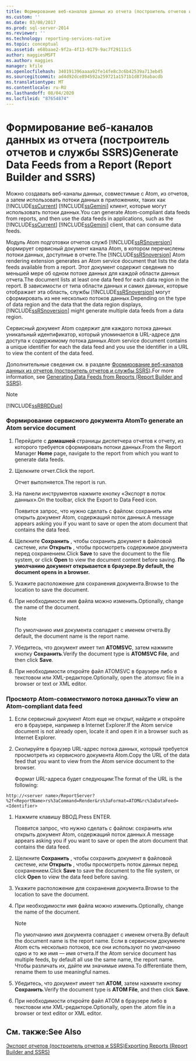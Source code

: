 ```yaml
---
title: Формирование веб-каналов данных из отчета (построитель отчетов и службы SSRS) | Документы Майкрософт
ms.custom: ''
ms.date: 03/08/2017
ms.prod: sql-server-2014
ms.reviewer: ''
ms.technology: reporting-services-native
ms.topic: conceptual
ms.assetid: e68baae2-9f2a-4f13-9179-9ac7f29111c5
author: maggiesMSFT
ms.author: maggies
manager: kfile
ms.openlocfilehash: 340191396aaaa92fe14fe8c3c6b42539a713eb45
ms.sourcegitcommit: ad4d92dce894592a259721a1571b1d8736abacdb
ms.translationtype: MT
ms.contentlocale: ru-RU
ms.lasthandoff: 08/04/2020
ms.locfileid: "87654874"
---
```

# <a name="generate-data-feeds-from-a-report-report-builder-and-ssrs"></a><span data-ttu-id="eff4f-102">Формирование веб-каналов данных из отчета (построитель отчетов и службы SSRS)</span><span class="sxs-lookup"><span data-stu-id="eff4f-102">Generate Data Feeds from a Report (Report Builder and SSRS)</span></span>
  <span data-ttu-id="eff4f-103">Можно создавать веб-каналы данных, совместимые с Atom, из отчетов, а затем использовать потоки данных в приложениях, таких как [!INCLUDE[ssCurrent](../../includes/sscurrent-md.md)] [!INCLUDE[ssGemini](../../includes/ssgemini-md.md)] клиент, которые могут использовать потоки данных.</span><span class="sxs-lookup"><span data-stu-id="eff4f-103">You can generate Atom-compliant data feeds from reports, and then use the data feeds in applications, such as the [!INCLUDE[ssCurrent](../../includes/sscurrent-md.md)] [!INCLUDE[ssGemini](../../includes/ssgemini-md.md)] client, that can consume data feeds.</span></span>  
  
 <span data-ttu-id="eff4f-104">Модуль Atom подготовки отчетов служб [!INCLUDE[ssRSnoversion](../../includes/ssrsnoversion-md.md)] формирует сервисный документ канала Atom, в котором перечислены потоки данных, доступные в отчете.</span><span class="sxs-lookup"><span data-stu-id="eff4f-104">The [!INCLUDE[ssRSnoversion](../../includes/ssrsnoversion-md.md)] Atom rendering extension generates an Atom service document that lists the data feeds available from a report.</span></span> <span data-ttu-id="eff4f-105">Этот документ содержит сведения по меньшей мере об одном потоке данных для каждой области данных отчета.</span><span class="sxs-lookup"><span data-stu-id="eff4f-105">The document lists at least one data feed for each data region in the report.</span></span> <span data-ttu-id="eff4f-106">В зависимости от типа области данных и самих данных, которые отображает эта область, службы [!INCLUDE[ssRSnoversion](../../includes/ssrsnoversion-md.md)] могут сформировать из нее несколько потоков данных.</span><span class="sxs-lookup"><span data-stu-id="eff4f-106">Depending on the type of data region and the data that the data region displays, [!INCLUDE[ssRSnoversion](../../includes/ssrsnoversion-md.md)] might generate multiple data feeds from a data region.</span></span>  
  
 <span data-ttu-id="eff4f-107">Сервисный документ Atom содержит для каждого потока данных уникальный идентификатор, который упоминается в URL-адресе для доступа к содержимому потока данных.</span><span class="sxs-lookup"><span data-stu-id="eff4f-107">Atom service document contains a unique identifier for each the data feed and you use the identifier in a URL to view the content of the data feed.</span></span>  
  
 <span data-ttu-id="eff4f-108">Дополнительные сведения см. в разделе [Формирование веб-каналов данных из отчетов (построитель отчетов и службы SSRS)](generating-data-feeds-from-reports-report-builder-and-ssrs.md).</span><span class="sxs-lookup"><span data-stu-id="eff4f-108">For more information, see [Generating Data Feeds from Reports &#40;Report Builder and SSRS&#41;](generating-data-feeds-from-reports-report-builder-and-ssrs.md).</span></span>  
  
> [!NOTE]  
>  [!INCLUDE[ssRBRDDup](../../includes/ssrbrddup-md.md)]  
  
### <a name="to-generate-an-atom-service-document"></a><span data-ttu-id="eff4f-109">Формирование сервисного документа Atom</span><span class="sxs-lookup"><span data-stu-id="eff4f-109">To generate an Atom service document</span></span>  
  
1.  <span data-ttu-id="eff4f-110">Перейдите с **домашней** страницы диспетчера отчетов к отчету, из которого требуется сформировать потоки данных.</span><span class="sxs-lookup"><span data-stu-id="eff4f-110">From the Report Manager **Home** page, navigate to the report from which you want to generate data feeds.</span></span>  
  
2.  <span data-ttu-id="eff4f-111">Щелкните отчет.</span><span class="sxs-lookup"><span data-stu-id="eff4f-111">Click the report.</span></span>  
  
     <span data-ttu-id="eff4f-112">Отчет выполняется.</span><span class="sxs-lookup"><span data-stu-id="eff4f-112">The report is run.</span></span>  
  
3.  <span data-ttu-id="eff4f-113">На панели инструментов нажмите кнопку «Экспорт в поток данных».</span><span class="sxs-lookup"><span data-stu-id="eff4f-113">On the toolbar, click the Export to Data Feed icon.</span></span>  
  
     <span data-ttu-id="eff4f-114">Появится запрос, что нужно сделать с файлом: сохранить или открыть документ Atom, содержащий поток данных.</span><span class="sxs-lookup"><span data-stu-id="eff4f-114">A message appears asking you if you want to save or open the atom document that contains the data feed.</span></span>  
  
4.  <span data-ttu-id="eff4f-115">Щелкните **Сохранить** , чтобы сохранить документ в файловой системе, или **Открыть** , чтобы просмотреть содержимое документа перед сохранением.</span><span class="sxs-lookup"><span data-stu-id="eff4f-115">Click **Save** to save the document to the file system, or click **Open** to view the document content before saving.</span></span> <span data-ttu-id="eff4f-116">**По умолчанию документ открывается в браузере.**</span><span class="sxs-lookup"><span data-stu-id="eff4f-116">**By default, the document opens in a browser.**</span></span>  
  
5.  <span data-ttu-id="eff4f-117">Укажите расположение для сохранения документа.</span><span class="sxs-lookup"><span data-stu-id="eff4f-117">Browse to the location to save the document.</span></span>  
  
6.  <span data-ttu-id="eff4f-118">При необходимости имя файла можно изменить.</span><span class="sxs-lookup"><span data-stu-id="eff4f-118">Optionally, change the name of the document.</span></span>  
  
    > [!NOTE]  
    >  <span data-ttu-id="eff4f-119">По умолчанию имя документа совпадает с именем отчета.</span><span class="sxs-lookup"><span data-stu-id="eff4f-119">By default, the document name is the report name.</span></span>  
  
7.  <span data-ttu-id="eff4f-120">Убедитесь, что документ имеет тип **ATOMSVC**, затем нажмите кнопку **Сохранить**.</span><span class="sxs-lookup"><span data-stu-id="eff4f-120">Verify the document type is **ATOMSVC File**, and then click **Save**.</span></span>  
  
8.  <span data-ttu-id="eff4f-121">При необходимости откройте файл ATOMSVC в браузере либо в текстовом или XML-редакторе.</span><span class="sxs-lookup"><span data-stu-id="eff4f-121">Optionally, open the .atomsvc file in a browser or text or XML editor.</span></span>  
  
### <a name="to-view-an-atom-compliant-data-feed"></a><span data-ttu-id="eff4f-122">Просмотр Atom-совместимого потока данных</span><span class="sxs-lookup"><span data-stu-id="eff4f-122">To view an Atom-compliant data feed</span></span>  
  
1.  <span data-ttu-id="eff4f-123">Если сервисный документ Atom еще не открыт, найдите и откройте его в браузере, например в Internet Explorer.</span><span class="sxs-lookup"><span data-stu-id="eff4f-123">If the Atom service document is not already open, locate it and open it in a browser such as Internet Explorer.</span></span>  
  
2.  <span data-ttu-id="eff4f-124">Скопируйте в браузер URL-адрес потока данных, который требуется просмотреть из сервисного документа Atom.</span><span class="sxs-lookup"><span data-stu-id="eff4f-124">Copy the URL of the data feed that you want to view from the Atom service document to the browser.</span></span>  
  
     <span data-ttu-id="eff4f-125">Формат URL-адреса будет следующим:</span><span class="sxs-lookup"><span data-stu-id="eff4f-125">The format of the URL is the following:</span></span>  
  
 `http://<server name>/ReportServer?%2f<ReportName>rs%3aCommand=Render&rs%3aFormat=ATOM&rc%3aDataFeed=<Identifier>`  
  
1.  <span data-ttu-id="eff4f-126">Нажмите клавишу ВВОД.</span><span class="sxs-lookup"><span data-stu-id="eff4f-126">Press ENTER.</span></span>  
  
     <span data-ttu-id="eff4f-127">Появится запрос, что нужно сделать с файлом: сохранить или открыть документ Atom, содержащий поток данных.</span><span class="sxs-lookup"><span data-stu-id="eff4f-127">A message appears asking you if you want to save or open the atom document that contains the data feed.</span></span>  
  
2.  <span data-ttu-id="eff4f-128">Щелкните **Сохранить** , чтобы сохранить документ в файловой системе, или **Открыть** , чтобы просмотреть поток данных перед сохранением.</span><span class="sxs-lookup"><span data-stu-id="eff4f-128">Click **Save** to save the document to the file system, or click **Open** to view the data feed before saving.</span></span>  
  
3.  <span data-ttu-id="eff4f-129">Укажите расположение для сохранения документа.</span><span class="sxs-lookup"><span data-stu-id="eff4f-129">Browse to the location to save the document.</span></span>  
  
4.  <span data-ttu-id="eff4f-130">При необходимости имя файла можно изменить.</span><span class="sxs-lookup"><span data-stu-id="eff4f-130">Optionally, change the name of the document.</span></span>  
  
    > [!NOTE]  
    >  <span data-ttu-id="eff4f-131">По умолчанию имя документа совпадает с именем отчета.</span><span class="sxs-lookup"><span data-stu-id="eff4f-131">By default the document name is the report name.</span></span> <span data-ttu-id="eff4f-132">Если в сервисном документе Atom есть несколько потоков, все они используют по умолчанию одно и то же имя — имя отчета.</span><span class="sxs-lookup"><span data-stu-id="eff4f-132">If the Atom service document has multiple feeds, by default all use the same name, the report name.</span></span> <span data-ttu-id="eff4f-133">Чтобы различать их, дайте им значимые имена.</span><span class="sxs-lookup"><span data-stu-id="eff4f-133">To differentiate them, rename them to use meaningful names.</span></span>  
  
5.  <span data-ttu-id="eff4f-134">Убедитесь, что документ имеет тип **ATOM**, затем нажмите кнопку **Сохранить**.</span><span class="sxs-lookup"><span data-stu-id="eff4f-134">Verify the document type is **ATOM File**, and then click **Save**.</span></span>  
  
6.  <span data-ttu-id="eff4f-135">При необходимости откройте файл ATOM в браузере либо в текстовом или XML-редакторе.</span><span class="sxs-lookup"><span data-stu-id="eff4f-135">Optionally, open the .atom file in a browser or text editor or XML editor.</span></span>  
  
## <a name="see-also"></a><span data-ttu-id="eff4f-136">См. также:</span><span class="sxs-lookup"><span data-stu-id="eff4f-136">See Also</span></span>  
 [<span data-ttu-id="eff4f-137">Экспорт отчетов &#40;построитель отчетов и SSRS&#41;</span><span class="sxs-lookup"><span data-stu-id="eff4f-137">Exporting Reports &#40;Report Builder and SSRS&#41;</span></span>](export-reports-report-builder-and-ssrs.md)  
  
  
